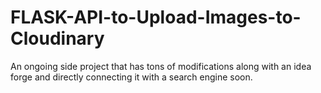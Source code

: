 # FLASK-API-to-Upload-Images-to-Cloudinary

An ongoing side project that has tons of modifications along with an idea forge and directly connecting it with a search engine soon.
